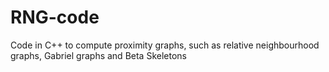 # RNG-code
Code in C++ to compute proximity graphs, such as relative neighbourhood graphs, Gabriel graphs and Beta Skeletons

